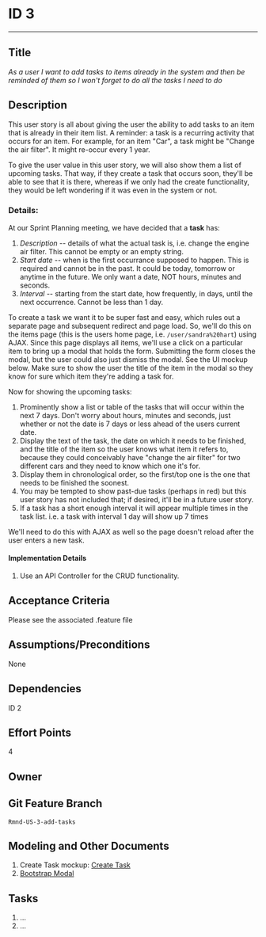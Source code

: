 # ID 3
<hr>

## Title

*As a user I want to add tasks to items already in the system and then be reminded of them so I won't forget to do all the tasks I need to do*

## Description

This user story is all about giving the user the ability to add tasks to an item that is already in their item list.  A reminder: a task is a recurring activity that occurs for an item.  For example, for an item "Car", a task might be "Change the air filter".  It might re-occur every 1 year.  

To give the user value in this user story, we will also show them a list of upcoming tasks.  That way, if they create a task that occurs soon, they'll be able to see that it is there, whereas if we only had the create functionality, they would be left wondering if it was even in the system or not.  

### Details:

At our Sprint Planning meeting, we have decided that a **task** has:

1. *Description* -- details of what the actual task is, i.e. change the engine air filter.  This cannot be empty or an empty string.
2. *Start date* -- when is the first occurrance supposed to happen.  This is required and cannot be in the past.  It could be today, tomorrow or anytime in the future.  We only want a date, NOT hours, minutes and seconds.
3. *Interval* -- starting from the start date, how frequently, in days, until the next occurrence.  Cannot be less than 1 day.

To create a task we want it to be super fast and easy, which rules out a separate page and subsequent redirect and page load.  So, we'll do this on the items page (this is the users home page, i.e. `/user/sandra%20hart`) using AJAX.  Since this page displays all items, we'll use a click on a particular item to bring up a modal that holds the form.  Submitting the form closes the modal, but the user could also just dismiss the modal.  See the UI mockup below.  Make sure to show the user the title of the item in the modal so they know for sure which item they're adding a task for.

Now for showing the upcoming tasks:

1. Prominently show a list or table of the tasks that will occur within the next 7 days.  Don't worry about hours, minutes and seconds, just whether or not the date is 7 days or less ahead of the users current date.
2. Display the text of the task, the date on which it needs to be finished, and the title of the item so the user knows what item it refers to, because they could conceivably have "change the air filter" for two different cars and they need to know which one it's for.
3. Display them in chronological order, so the first/top one is the one that needs to be finished the soonest.
4. You may be tempted to show past-due tasks (perhaps in red) but this user story has not included that; if desired, it'll be in a future user story. 
5. If a task has a short enough interval it will appear multiple times in the task list. i.e. a task with interval 1 day will show up 7 times

We'll need to do this with AJAX as well so the page doesn't reload after the user enters a new task.

#### Implementation Details

1. Use an API Controller for the CRUD functionality.

## Acceptance Criteria
Please see the associated .feature file

## Assumptions/Preconditions
None

## Dependencies
ID 2

## Effort Points
4

## Owner

## Git Feature Branch
`Rmnd-US-3-add-tasks`

## Modeling and Other Documents

1. Create Task mockup: [Create Task](CreateTask.png "Mockup of the Task creation modal")
2. [Bootstrap Modal](https://getbootstrap.com/docs/5.2/components/modal/)

## Tasks
1. ...
2. ...